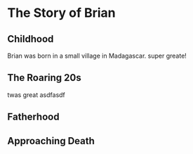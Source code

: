 # The Story of Brian

## Childhood

Brian was born in a small village in Madagascar. 
super greate!

## The Roaring 20s

twas great
asdfasdf
## Fatherhood


## Approaching Death


